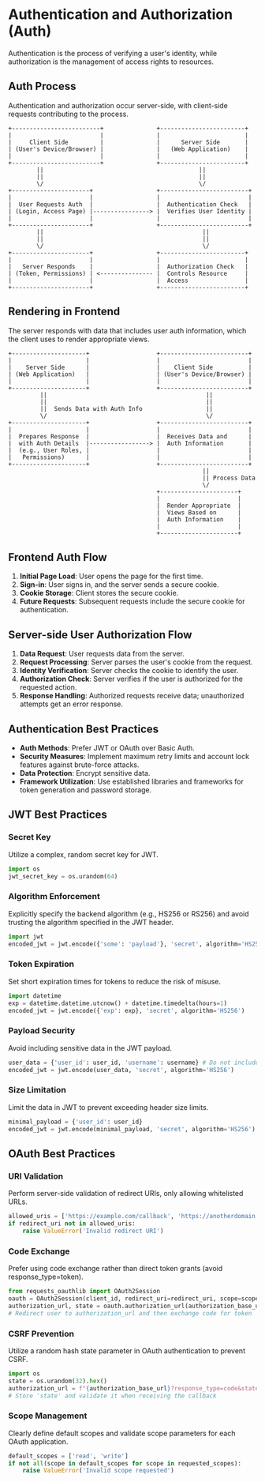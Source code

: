 # Authentication and Authorization (Auth)
Authentication is the process of verifying a user's identity, while authorization is the management of access rights to resources.

## Auth Process
Authentication and authorization occur server-side, with client-side requests contributing to the process.

```
+-------------------------+               +------------------------+
|                         |               |                        |
|     Client Side         |               |      Server Side       |
| (User's Device/Browser) |               |   (Web Application)    |
|                         |               |                        |
+-------------------------+               +------------------------+
        ||                                            ||
        ||                                            ||
        \/                                            \/
+----------------------+                  +-------------------------+
|                      |                  |                         |
|  User Requests Auth  |                  |  Authentication Check   |
| (Login, Access Page) |----------------> |  Verifies User Identity |
|                      |                  |                         |
+----------------------+                  +-------------------------+
        ||                                             ||
        ||                                             ||
        \/                                             \/
+----------------------+                  +------------------------+
|                      |                  |                        |
|   Server Responds    |                  |  Authorization Check   |
| (Token, Permissions) | <--------------- |  Controls Resource     |
|                      |                  |  Access                |
+----------------------+                  +------------------------+
```

## Rendering in Frontend
The server responds with data that includes user auth information, which the client uses to render appropriate views.

```
+---------------------+                   +-------------------------+
|                     |                   |                         |
|    Server Side      |                   |    Client Side          |
| (Web Application)   |                   | (User's Device/Browser) |
|                     |                   |                         |
+---------------------+                   +-------------------------+
         ||                                             ||
         ||                                             ||
         ||  Sends Data with Auth Info                  ||
         \/                                             \/
+---------------------+                   +-------------------------+
|                     |                   |                         |
|  Prepares Response  |                   |  Receives Data and      |
|  with Auth Details  |-----------------> |  Auth Information       |
|  (e.g., User Roles, |                   |                         |
|   Permissions)      |                   |                         |
+---------------------+                   +-------------------------+
                                                       ||
                                                       || Process Data
                                                       \/
                                          +----------------------+
                                          |                      |
                                          |  Render Appropriate  |
                                          |  Views Based on      |
                                          |  Auth Information    |
                                          |                      |
                                          +----------------------+
```

## Frontend Auth Flow

1. **Initial Page Load**: User opens the page for the first time.
2. **Sign-in**: User signs in, and the server sends a secure cookie.
3. **Cookie Storage**: Client stores the secure cookie.
4. **Future Requests**: Subsequent requests include the secure cookie for authentication.

## Server-side User Authorization Flow

1. **Data Request**: User requests data from the server.
2. **Request Processing**: Server parses the user's cookie from the request.
3. **Identity Verification**: Server checks the cookie to identify the user.
4. **Authorization Check**: Server verifies if the user is authorized for the requested action.
5. **Response Handling**: Authorized requests receive data; unauthorized attempts get an error response.

## Authentication Best Practices

- **Auth Methods**: Prefer JWT or OAuth over Basic Auth.
- **Security Measures**: Implement maximum retry limits and account lock features against brute-force attacks.
- **Data Protection**: Encrypt sensitive data.
- **Framework Utilization**: Use established libraries and frameworks for token generation and password storage.

## JWT Best Practices

### Secret Key
Utilize a complex, random secret key for JWT.

```python
import os
jwt_secret_key = os.urandom(64)
```

### Algorithm Enforcement
Explicitly specify the backend algorithm (e.g., HS256 or RS256) and avoid trusting the algorithm specified in the JWT header.

```python
import jwt
encoded_jwt = jwt.encode({'some': 'payload'}, 'secret', algorithm='HS256')
```

### Token Expiration
Set short expiration times for tokens to reduce the risk of misuse.

```python
import datetime
exp = datetime.datetime.utcnow() + datetime.timedelta(hours=1)
encoded_jwt = jwt.encode({'exp': exp}, 'secret', algorithm='HS256')
```

### Payload Security
Avoid including sensitive data in the JWT payload.

```python
user_data = {'user_id': user_id, 'username': username} # Do not include sensitive info
encoded_jwt = jwt.encode(user_data, 'secret', algorithm='HS256')
```

### Size Limitation
Limit the data in JWT to prevent exceeding header size limits.

```python
minimal_payload = {'user_id': user_id}
encoded_jwt = jwt.encode(minimal_payload, 'secret', algorithm='HS256')
```

## OAuth Best Practices

### URI Validation
Perform server-side validation of redirect URIs, only allowing whitelisted URLs.

```python
allowed_uris = ['https://example.com/callback', 'https://anotherdomain.com/auth']
if redirect_uri not in allowed_uris:
    raise ValueError('Invalid redirect URI')
```

### Code Exchange

Prefer using code exchange rather than direct token grants (avoid response_type=token).

```python
from requests_oauthlib import OAuth2Session
oauth = OAuth2Session(client_id, redirect_uri=redirect_uri, scope=scopes)
authorization_url, state = oauth.authorization_url(authorization_base_url)
# Redirect user to authorization_url and then exchange code for token
```

### CSRF Prevention

Utilize a random hash state parameter in OAuth authentication to prevent CSRF.

```python
import os
state = os.urandom(32).hex()
authorization_url = f"{authorization_base_url}?response_type=code&state={state}"
# Store 'state' and validate it when receiving the callback
```

### Scope Management

Clearly define default scopes and validate scope parameters for each OAuth application.

```python
default_scopes = ['read', 'write']
if not all(scope in default_scopes for scope in requested_scopes):
    raise ValueError('Invalid scope requested')
```
